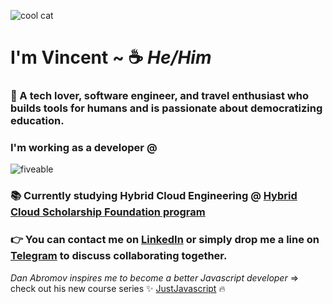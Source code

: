 ![cool cat](https://pixabay.com/get/5fe8d1434355b10ff3d89960c62d3e7a1038d8ec5456_640.jpg)
#  I'm Vincent ~  :coffee: *He/Him*


      
### 🥳 A tech lover, software engineer, and travel enthusiast who builds tools for humans and is passionate about democratizing education.

### I'm working as a developer @
![fiveable](https://fiveable.me/wp-content/uploads/2020/06/fiveable-pride-flag-new-copy.png)

### :books: Currently studying Hybrid Cloud Engineering @ [Hybrid Cloud Scholarship Foundation program](https://classroom.udacity.com/nanodegrees/nd321-1/syllabus/core-curriculum)


### :point_right:  You can contact me on [LinkedIn](https://www.linkedin.com/in/vincentvinnybattaglia) or simply drop me a line on [Telegram](https://t.me/vbattaglia) to discuss collaborating together.

  
  
  
  
        
        
        
        
*Dan Abromov inspires me to become a better Javascript developer* => check out his new course series :sparkles: [JustJavascript](https://justjavascript.com/)  :fire:
    


